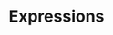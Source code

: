 ---
title: Expressions
layout: revealjs-vocabulary
category: warm-up
script: 
- Be careful!
- Can you translate this for me?
- Don't worry!
- Everything is ready.
- Excellent!
- From time to time...
- Good idea!
- He likes it very much!
- Help!
- She's right!
- He's very famous.
- How's work going?
- Hurry!
- I ate already.
- I can't hear you.
- I don't like it.
script2:
- I don't speak very well.
- I don't understand.
- I don't want to bother you.
- I have a headache.
- I like her.
- I need to change my clothes.
- I need to go home.
- I only want a snack.
- I'd like to go for a walk.
- If you need my help, please let me know.
- I'll call you when I leave.
- I'll take it.
script3:
- Be careful driving!
- New York is very different from Boston.
- Everyone knows it.
- He's coming soon!
- He's very annoing!
- I don't know how to use it.
- I don't want it.
- I don't want that.
- I feel good.
- I hope you and your wife have a nice trip.
- I know.
- I lost my watch.
- I love you.
- I think it tastes good.
- I think it is very good.
- I thought the clothes were cheaper.
- I was about to leave the restaurant when my friends arrived.
- I'll come back later.
- I'll pay.

---